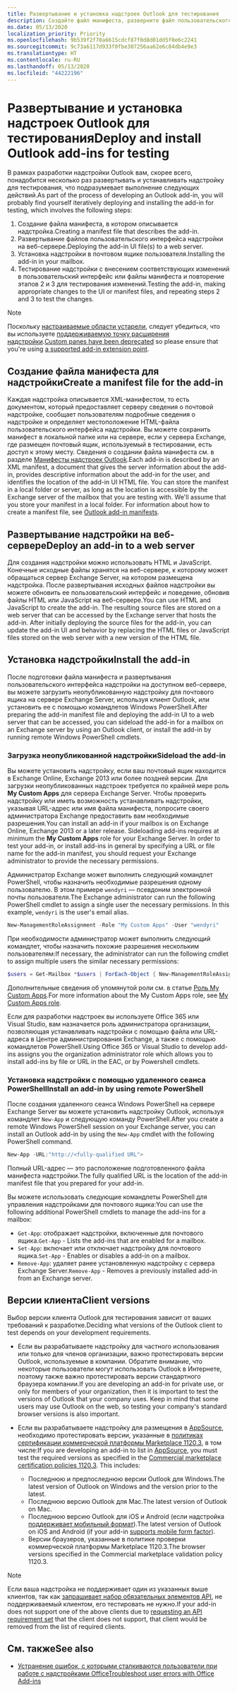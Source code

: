 ```yaml
---
title: Развертывание и установка надстроек Outlook для тестирования
description: Создайте файл манифеста, разверните файл пользовательского интерфейса надстройки на веб-сервере, установите надстройку в своем почтовом ящике, а затем протестируйте ее.
ms.date: 05/13/2020
localization_priority: Priority
ms.openlocfilehash: 9b539f2f70a6615cdcf87f0d8d01dd5f0e6c2241
ms.sourcegitcommit: 9c73a6117d933f0fbe307256aa62e6c84db4e9e3
ms.translationtype: HT
ms.contentlocale: ru-RU
ms.lasthandoff: 05/13/2020
ms.locfileid: "44222196"
---
```

# <a name="deploy-and-install-outlook-add-ins-for-testing"></a><span data-ttu-id="d179b-103">Развертывание и установка надстроек Outlook для тестирования</span><span class="sxs-lookup"><span data-stu-id="d179b-103">Deploy and install Outlook add-ins for testing</span></span>

<span data-ttu-id="d179b-104">В рамках разработки надстройки Outlook вам, скорее всего, понадобится несколько раз развертывать и устанавливать надстройку для тестирования, что подразумевает выполнение следующих действий.</span><span class="sxs-lookup"><span data-stu-id="d179b-104">As part of the process of developing an Outlook add-in, you will probably find yourself iteratively deploying and installing the add-in for testing, which involves the following steps:</span></span>

1. <span data-ttu-id="d179b-105">Создание файла манифеста, в котором описывается надстройка.</span><span class="sxs-lookup"><span data-stu-id="d179b-105">Creating a manifest file that describes the add-in.</span></span>
1. <span data-ttu-id="d179b-106">Развертывание файлов пользовательского интерфейса надстройки на веб-сервере.</span><span class="sxs-lookup"><span data-stu-id="d179b-106">Deploying the add-in UI file(s) to a web server.</span></span>
1. <span data-ttu-id="d179b-107">Установка надстройки в почтовом ящике пользователя.</span><span class="sxs-lookup"><span data-stu-id="d179b-107">Installing the add-in in your mailbox.</span></span>
1. <span data-ttu-id="d179b-108">Тестирование надстройки с внесением соответствующих изменений в пользовательский интерфейс или файлы манифеста и повторение этапов 2 и 3 для тестирования изменений.</span><span class="sxs-lookup"><span data-stu-id="d179b-108">Testing the add-in, making appropriate changes to the UI or manifest files, and repeating steps 2 and 3 to test the changes.</span></span>

> [!NOTE]
> <span data-ttu-id="d179b-109">Поскольку [настраиваемые области устарели](https://developer.microsoft.com/outlook/blogs/make-your-add-ins-available-in-the-office-ribbon/), следует убедиться, что вы используете [поддерживаемую точку расширения надстройки](outlook-add-ins-overview.md#extension-points).</span><span class="sxs-lookup"><span data-stu-id="d179b-109">[Custom panes have been deprecated](https://developer.microsoft.com/outlook/blogs/make-your-add-ins-available-in-the-office-ribbon/) so please ensure that you're using [a supported add-in extension point](outlook-add-ins-overview.md#extension-points).</span></span>

## <a name="create-a-manifest-file-for-the-add-in"></a><span data-ttu-id="d179b-110">Создание файла манифеста для надстройки</span><span class="sxs-lookup"><span data-stu-id="d179b-110">Create a manifest file for the add-in</span></span>

<span data-ttu-id="d179b-p101">Каждая надстройка описывается XML-манифестом, то есть документом, который предоставляет серверу сведения о почтовой надстройке, сообщает пользователям подробные сведения о надстройке и определяет местоположение HTML-файла пользовательского интерфейса надстройки. Вы можете сохранить манифест в локальной папке или на сервере, если у сервера Exchange, где размещен почтовый ящик, используемый в тестировании, есть доступ к этому месту. Сведения о создании файла манифеста см. в разделе [Манифесты надстроек Outlook](manifests.md).</span><span class="sxs-lookup"><span data-stu-id="d179b-p101">Each add-in is described by an XML manifest, a document that gives the server information about the add-in, provides descriptive information about the add-in for the user, and identifies the location of the add-in UI HTML file. You can store the manifest in a local folder or server, as long as the location is accessible by the Exchange server of the mailbox that you are testing with. We'll assume that you store your manifest in a local folder. For information about how to create a manifest file, see [Outlook add-in manifests](manifests.md).</span></span>

## <a name="deploy-an-add-in-to-a-web-server"></a><span data-ttu-id="d179b-115">Развертывание надстройки на веб-сервере</span><span class="sxs-lookup"><span data-stu-id="d179b-115">Deploy an add-in to a web server</span></span>

<span data-ttu-id="d179b-p102">Для создания надстройки можно использовать HTML и JavaScript. Конечные исходные файлы хранятся на веб-сервере, к которому может обращаться сервер Exchange Server, на котором размещена надстройка. После развертывания исходных файлов надстройки вы можете обновить ее пользовательский интерфейс и поведение, обновив файлы HTML или JavaScript на веб-сервере.</span><span class="sxs-lookup"><span data-stu-id="d179b-p102">You can use HTML and JavaScript to create the add-in. The resulting source files are stored on a web server that can be accessed by the Exchange server that hosts the add-in. After initially deploying the source files for the add-in, you can update the add-in UI and behavior by replacing the HTML files or JavaScript files stored on the web server with a new version of the HTML file.</span></span>

## <a name="install-the-add-in"></a><span data-ttu-id="d179b-119">Установка надстройки</span><span class="sxs-lookup"><span data-stu-id="d179b-119">Install the add-in</span></span>

<span data-ttu-id="d179b-120">После подготовки файла манифеста и развертывания пользовательского интерфейса надстройки на доступном веб-сервере, вы можете загрузить неопубликованную надстройку для почтового ящика на сервере Exchange Server, используя клиент Outlook, или установить ее с помощью командлетов Windows PowerShell.</span><span class="sxs-lookup"><span data-stu-id="d179b-120">After preparing the add-in manifest file and deploying the add-in UI to a web server that can be accessed, you can sideload the add-in for a mailbox on an Exchange server by using an Outlook client, or install the add-in by running remote Windows PowerShell cmdlets.</span></span>

### <a name="sideload-the-add-in"></a><span data-ttu-id="d179b-121">Загрузка неопубликованной надстройки</span><span class="sxs-lookup"><span data-stu-id="d179b-121">Sideload the add-in</span></span>

<span data-ttu-id="d179b-p103">Вы можете установить надстройку, если ваш почтовый ящик находится в Exchange Online, Exchange 2013 или более поздней версии. Для загрузки неопубликованных надстроек требуется по крайней мере роль **My Custom Apps** для сервера Exchange Server. Чтобы проверить надстройку или иметь возможность устанавливать надстройки, указывая URL-адрес или имя файла манифеста, попросите своего администратора Exchange предоставить вам необходимые разрешения.</span><span class="sxs-lookup"><span data-stu-id="d179b-p103">You can install an add-in if your mailbox is on Exchange Online, Exchange 2013 or a later release. Sideloading add-ins requires at minimum the **My Custom Apps** role for your Exchange Server. In order to test your add-in, or install add-ins in general by specifying a URL or file name for the add-in manifest, you should request your Exchange administrator to provide the necessary permissions.</span></span>

<span data-ttu-id="d179b-p104">Администратор Exchange может выполнить следующий командлет PowerShell, чтобы назначить необходимые разрешения одному пользователю. В этом примере `wendyri` — псевдоним электронной почты пользователя.</span><span class="sxs-lookup"><span data-stu-id="d179b-p104">The Exchange administrator can run the following PowerShell cmdlet to assign a single user the necessary permissions. In this example, `wendyri` is the user's email alias.</span></span>

```powershell
New-ManagementRoleAssignment -Role "My Custom Apps" -User "wendyri"
```

<span data-ttu-id="d179b-127">При необходимости администратор может выполнить следующий командлет, чтобы назначить похожие разрешения нескольким пользователям:</span><span class="sxs-lookup"><span data-stu-id="d179b-127">If necessary, the administrator can run the following cmdlet to assign multiple users the similar necessary permissions:</span></span>

```powershell
$users = Get-Mailbox *$users | ForEach-Object { New-ManagementRoleAssignment -Role "My Custom Apps" -User $_.Alias}
```

<span data-ttu-id="d179b-128">Дополнительные сведения об упомянутой роли см. в статье [Роль My Custom Apps](/exchange/my-custom-apps-role-exchange-2013-help).</span><span class="sxs-lookup"><span data-stu-id="d179b-128">For more information about the My Custom Apps role, see [My Custom Apps role](/exchange/my-custom-apps-role-exchange-2013-help).</span></span>

<span data-ttu-id="d179b-129">Если для разработки надстроек вы используете Office 365 или Visual Studio, вам назначается роль администратора организации, позволяющая устанавливать надстройки с помощью файла или URL-адреса в Центре администрирования Exchange, а также с помощью командлетов PowerShell.</span><span class="sxs-lookup"><span data-stu-id="d179b-129">Using Office 365 or Visual Studio to develop add-ins assigns you the organization administrator role which allows you to install add-ins by file or URL in the EAC, or by Powershell cmdlets.</span></span>

### <a name="install-an-add-in-by-using-remote-powershell"></a><span data-ttu-id="d179b-130">Установка надстройки с помощью удаленного сеанса PowerShell</span><span class="sxs-lookup"><span data-stu-id="d179b-130">Install an add-in by using remote PowerShell</span></span>

<span data-ttu-id="d179b-131">После создания удаленного сеанса Windows PowerShell на сервере Exchange Server вы можете установить надстройку Outlook, используя командлет `New-App` и следующую команду PowerShell.</span><span class="sxs-lookup"><span data-stu-id="d179b-131">After you create a remote Windows PowerShell session on your Exchange server, you can install an Outlook add-in by using the `New-App` cmdlet with the following PowerShell command.</span></span>

```powershell
New-App -URL:"http://<fully-qualified URL">
```

<span data-ttu-id="d179b-132">Полный URL-адрес — это расположение подготовленного файла манифеста надстройки.</span><span class="sxs-lookup"><span data-stu-id="d179b-132">The fully qualified URL is the location of the add-in manifest file that you prepared for your add-in.</span></span>

<span data-ttu-id="d179b-133">Вы можете использовать следующие командлеты PowerShell для управления надстройками для почтового ящика:</span><span class="sxs-lookup"><span data-stu-id="d179b-133">You can use the following additional PowerShell cmdlets to manage the add-ins for a mailbox:</span></span>

- <span data-ttu-id="d179b-134">`Get-App`: отображает надстройки, включенные для почтового ящика.</span><span class="sxs-lookup"><span data-stu-id="d179b-134">`Get-App` - Lists the add-ins that are enabled for a mailbox.</span></span>
- <span data-ttu-id="d179b-135">`Set-App`: включает или отключает надстройку для почтового ящика.</span><span class="sxs-lookup"><span data-stu-id="d179b-135">`Set-App` - Enables or disables a add-in on a mailbox.</span></span>
- <span data-ttu-id="d179b-136">`Remove-App`: удаляет ранее установленную надстройку с сервера Exchange Server.</span><span class="sxs-lookup"><span data-stu-id="d179b-136">`Remove-App` - Removes a previously installed add-in from an Exchange server.</span></span>

## <a name="client-versions"></a><span data-ttu-id="d179b-137">Версии клиента</span><span class="sxs-lookup"><span data-stu-id="d179b-137">Client versions</span></span>

<span data-ttu-id="d179b-138">Выбор версии клиента Outlook для тестирования зависит от ваших требований к разработке.</span><span class="sxs-lookup"><span data-stu-id="d179b-138">Deciding what versions of the Outlook client to test depends on your development requirements.</span></span>

- <span data-ttu-id="d179b-p105">Если вы разрабатываете надстройку для частного использования или только для членов организации, важно протестировать версии Outlook, используемые в компании. Обратите внимание, что некоторые пользователи могут использовать Outlook в Интернете, поэтому также важно протестировать версии стандартного браузера компании.</span><span class="sxs-lookup"><span data-stu-id="d179b-p105">If you are developing an add-in for private use, or only for members of your organization, then it is important to test the versions of Outlook that your company uses. Keep in mind that some users may use Outlook on the web, so testing your company's standard browser versions is also important.</span></span>

- <span data-ttu-id="d179b-p106">Если вы разрабатываете надстройку для размещения в [AppSource](https://appsource.microsoft.com), необходимо протестировать версии, указанные в [политиках сертификации коммерческой платформы Marketplace 1120.3](/legal/marketplace/certification-policies#11203-functionality), в том числе:</span><span class="sxs-lookup"><span data-stu-id="d179b-p106">If you are developing an add-in to list in [AppSource](https://appsource.microsoft.com), you must test the required versions as specified in the [Commercial marketplace certification policies 1120.3](/legal/marketplace/certification-policies#11203-functionality). This includes:</span></span>
  - <span data-ttu-id="d179b-143">Последнюю и предпоследнюю версии Outlook для Windows.</span><span class="sxs-lookup"><span data-stu-id="d179b-143">The latest version of Outlook on Windows and the version prior to the latest.</span></span>
  - <span data-ttu-id="d179b-144">Последнюю версию Outlook для Mac.</span><span class="sxs-lookup"><span data-stu-id="d179b-144">The latest version of Outlook on Mac.</span></span>
  - <span data-ttu-id="d179b-145">Последнюю версию Outlook для iOS и Android (если надстройка [поддерживает мобильный формат](add-mobile-support.md)).</span><span class="sxs-lookup"><span data-stu-id="d179b-145">The latest version of Outlook on iOS and Android (if your add-in [supports mobile form factor](add-mobile-support.md)).</span></span>
  - <span data-ttu-id="d179b-146">Версии браузеров, указанные в политике проверки коммерческой платформы Marketplace 1120.3.</span><span class="sxs-lookup"><span data-stu-id="d179b-146">The browser versions specified in the Commercial marketplace validation policy 1120.3.</span></span>

> [!NOTE]
> <span data-ttu-id="d179b-147">Если ваша надстройка не поддерживает один из указанных выше клиентов, так как [запрашивает набор обязательных элементов API](apis.md), не поддерживаемый клиентом, его тестировать не нужно.</span><span class="sxs-lookup"><span data-stu-id="d179b-147">If your add-in does not support one of the above clients due to [requesting an API requirement set](apis.md) that the client does not support, that client would be removed from the list of required clients.</span></span>

## <a name="see-also"></a><span data-ttu-id="d179b-148">См. также</span><span class="sxs-lookup"><span data-stu-id="d179b-148">See also</span></span>

- [<span data-ttu-id="d179b-149">Устранение ошибок, с которыми сталкиваются пользователи при работе с надстройками Office</span><span class="sxs-lookup"><span data-stu-id="d179b-149">Troubleshoot user errors with Office Add-ins</span></span>](../testing/testing-and-troubleshooting.md)
